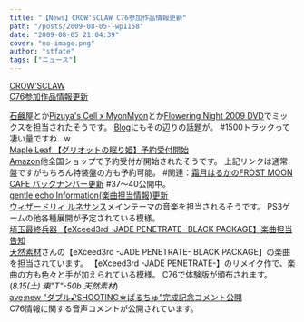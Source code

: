 ```yaml
---
title: "【News】CROW'SCLAW C76参加作品情報更新"
path: "/posts/2009-08-05--wp1158"
date: "2009-08-05 21:04:39"
cover: "no-image.png"
author: "stfate"
tags: ["ニュース"]
---
```


<style type="text/css">
<!--
p {white-space: pre-wrap};
-->
</style>

<a class="topics" href="http://www.crowsclaw.info/" target="_blank">CROW'SCLAW C76参加作品情報更新</a>
<div class="news"><a href="http://sekken.sakura.ne.jp/10lv20/toholv20.html" target="_blank">石鹸屋</a>とか<a href="http://pm.pizuya.com/c76/" target="_blank">Pizuya's Cell x MyonMyon</a>とか<a href="http://www.dobuusagi.com/fn2009dvd/" target="_blank">Flowering Night 2009 DVD</a>でミックスを担当されたそうです。
<a href="http://www.crowsclaw.info/2009/08/05/1126_729.php" target="_blank">Blog</a>にもその辺りの話題が。
#1500トラックって凄い量ですね…w</div>
<a class="topics" href="http://shimotsukin.com/" target="_blank">Maple Leaf 【グリオットの眠り姫】予約受付開始</a>
<div class="news"><a href="http://www.amazon.co.jp/グリオットの眠り姫-霜月はるか/dp/B002J950H8/ref=sr_1_2?ie=UTF8&s=music&qid=1249474128&sr=8-2" target="_blank">Amazon</a>他全国ショップで予約受付が開始されたそうです。
上記リンクは通常盤ですがもちろん特装盤の方も予約可能。
#関連：<a href="http://www.timerocket.co.jp/fmc/" target="_blank">霜月はるかのFROST MOON CAFE バックナンバー更新</a>
#37～40公開中。</div>
<a class="topics" href="http://www.gentleecho.net/info.html" target="_blank">gentle echo Information(楽曲担当情報)更新</a>
<div class="news"><a href="http://www.wizardryworld.com/" target="_blank">ウィザードリィ ルネサンス</a>メインテーマの音楽を担当されるそうです。
PS3ゲームの他各種展開が予定されている模様。</div>
<a class="topics" href="http://www.ssh.ne.jp/" target="_blank">埼玉最終兵器 【eXceed3rd -JADE PENETRATE- BLACK PACKAGE】楽曲担当告知</a>
<div class="news"><a href="http://www.tennen-sozai.com/" target="_blank">天然素材</a>さんの【eXceed3rd -JADE PENETRATE- BLACK PACKAGE】の楽曲を担当されています。
【eXceed3rd -JADE PENETRATE-】のリメイク作で、楽曲の方も色々と手が加えられている模様。
C76で体験版が頒布されます。(<em>8.15(土) 東"T"-50b 天然素材</em>)</div>
<a class="topics" href="http://www.avenew.jp/" target="_blank">ave;new "ダブル♪SHOOTING☆ぱるちゅ"完成記念コメント公開</a>
<div class="news">C76情報に関する音声コメントが公開されています。</div>
